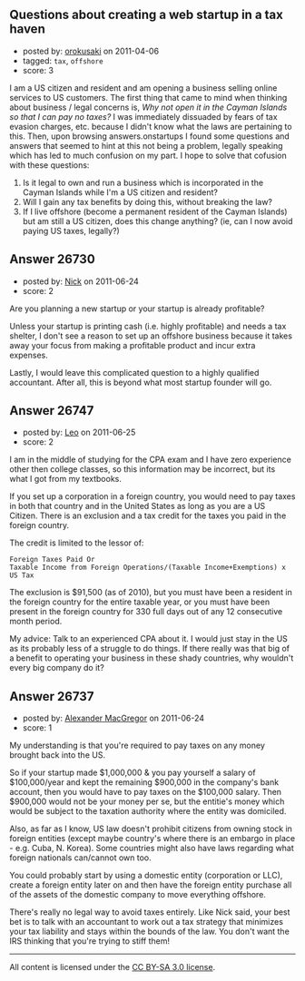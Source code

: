 ## Questions about creating a web startup in a tax haven

- posted by: [orokusaki](https://stackexchange.com/users/-1/6111-orokusaki) on 2011-04-06
- tagged: `tax`, `offshore`
- score: 3

I am a US citizen and resident and am opening a business selling online services to US customers. The first thing that came to mind when thinking about business / legal concerns is, *Why not open it in the Cayman Islands so that I can pay no taxes?* I was immediately dissuaded by fears of tax evasion charges, etc. because I didn't know what the laws are pertaining to this. Then, upon browsing answers.onstartups I found some questions and answers that seemed to hint at this not being a problem, legally speaking which has led to much confusion on my part. I hope to solve that cofusion with these questions:

 1. Is it legal to own and run a business which is incorporated in the Cayman Islands while I'm a US citizen and resident?
 2. Will I gain any tax benefits by doing this, without breaking the law?
 3. If I live offshore (become a permanent resident of the Cayman Islands) but am still a US citizen, does this change anything? (ie, can I now avoid paying US taxes, legally?)


## Answer 26730

- posted by: [Nick](https://stackexchange.com/users/-1/11400-nick) on 2011-06-24
- score: 2

Are you planning a new startup or your startup is already profitable?

Unless your startup is printing cash (i.e. highly profitable) and needs a tax shelter, I don't see a reason to set up an offshore business because it takes away your focus from making a profitable product and incur extra expenses.

Lastly, I would leave this complicated question to a highly qualified accountant. After all, this is beyond what most startup founder will go.


## Answer 26747

- posted by: [Leo](https://stackexchange.com/users/-1/11280-leo) on 2011-06-25
- score: 2

I am in the middle of studying for the CPA exam and I have zero experience other then college classes, so this information may be incorrect, but its what I got from my textbooks.

If you set up a corporation in a foreign country, you would need to pay taxes in both that country and in the United States as long as you are a US Citizen.  There is an exclusion and a tax credit for the taxes you paid in the foreign country.

The credit is limited to the lessor of:

    Foreign Taxes Paid Or
    Taxable Income from Foreign Operations/(Taxable Income+Exemptions) x US Tax


The exclusion is $91,500 (as of 2010), but you must have been a resident in the foreign country for the entire taxable year, or you must have been present in the foreign country for 330 full days out of any 12 consecutive month period.

My advice:
Talk to an experienced CPA about it.  I would just stay in the US as its probably less of a struggle to do things. If there really was that big of a benefit to operating your business in these shady countries, why wouldn't every big company do it?


## Answer 26737

- posted by: [Alexander MacGregor](https://stackexchange.com/users/-1/11504-alexander-macgregor) on 2011-06-24
- score: 1

My understanding is that you're required to pay taxes on any money brought back into the US.

So if your startup made $1,000,000 & you pay yourself a salary of $100,000/year and kept the remaining $900,000 in the company's bank account, then you would have to pay taxes on the $100,000 salary. Then $900,000 would not be your money per se, but the entitie's money which would be subject to the taxation authority where the entity was domiciled.

Also, as far as I know, US law doesn't prohibit citizens from owning stock in foreign entities (except maybe country's where there is an embargo in place - e.g. Cuba, N. Korea). Some countries might also have laws regarding what foreign nationals can/cannot own too.

You could probably start by using a domestic entity (corporation or LLC), create a foreign entity later on and then have the foreign entity purchase all of the assets of the domestic company to move everything offshore.

There's really no legal way to avoid taxes entirely. Like Nick said, your best bet is to talk with an accountant to work out a tax strategy that minimizes your tax liability and stays within the bounds of the law. You don't want the IRS thinking that you're trying to stiff them!



---

All content is licensed under the [CC BY-SA 3.0 license](https://creativecommons.org/licenses/by-sa/3.0/).
